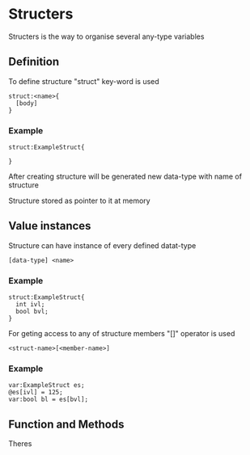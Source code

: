 # Structers

Structers is the way to organise several any-type variables

## Definition

To define structure "struct" key-word is used

```
struct:<name>{
  [body]
}
```

### Example

```
struct:ExampleStruct{
  
}
```

After creating structure will be generated new data-type with name of structure

Structure stored as pointer to it at memory

## Value instances

Structure can have instance of every defined datat-type

```
[data-type] <name>
```

### Example 
```
struct:ExampleStruct{
  int ivl;
  bool bvl;
}
```
For geting access to any of structure members "[]" operator is used

```
<struct-name>[<member-name>]
```

### Example
```
var:ExampleStruct es;
@es[ivl] = 125;
var:bool bl = es[bvl];
```

## Function and Methods

Theres 



